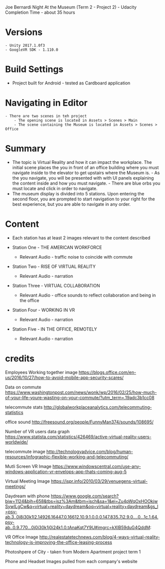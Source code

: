 Joe Bernardi
Night At the Museum (Term 2 - Project 2) - Udacity
Completion Time - about 35 hours
# Versions
	- Unity 2017.1.0f3
	- GoogleVR SDK - 1.110.0

# Build Settings
- Project built for Android - tested as Cardboard application

# Navigating in Editor
	- There are two scenes in teh project
		- The opening scene is located in Assets > Scenes > Main
		- The scene containing the Museum is located in Assets > Scenes > Office

# Summary
- The topic is Virtual Reality and how it can impact the workplace. The initial scene places
	the you in front of an office building where you must navigate inside to the elevator
	to get upstairs where the Museum is.
		- As the you navigate, you will be presented with with UI panels
			explaining the content inside and how you must navigate.
			- There are blue orbs you must locate and click in order to navigate.
- The museum display is divided into 5 stations. Upon entering the second floor, you are prompted
	to start navigation to your right for the best experience, but you are able to navigate
	in any order.

# Content #
- Each station has at least 2 images relevant to the content described

- Station One - THE AMERICAN WORKFORCE
	- Relevant Audio - traffic noise to coincide with commute
- Station Two - RISE OF VIRTUAL REALITY
	- Relevant Audio - narration
- Station Three - VIRTUAL COLLABORATION
	- Relevant Audio - office sounds to reflect collaboration and being in the office
- Station Four - WORKING IN VR
	- Relevant Audio - narration
- Station Five - IN THE OFFICE, REMOTELY
	- Relevant Audio - narration


# credits
Employees Working together image
https://blogs.office.com/en-us/2016/10/27/how-to-avoid-mobile-app-security-scares/

Data on commute
https://www.washingtonpost.com/news/wonk/wp/2016/02/25/how-much-of-your-life-youre-wasting-on-your-commute/?utm_term=.19adc3b1cc08

telecommute stats
http://globalworkplaceanalytics.com/telecommuting-statistics

office sound
http://freesound.org/people/FunnyMan374/sounds/108695/

Number of VR users data graph
https://www.statista.com/statistics/426469/active-virtual-reality-users-worldwide/

telecommute image
http://technologyadvice.com/blog/human-resources/infographic-flexible-working-and-telecommuting/

Mutli Screen VR Image
https://www.windowscentral.com/use-any-windows-application-vr-envelops-app-thats-coming-aug-5

Virtual Meeting Image
https://ispr.info/2010/03/29/venuegens-virtual-meetings/

Daydream with phone
https://www.google.com/search?biw=1124&bih=658&tbs=isz%3Am&tbm=isch&sa=1&ei=Zu4pWqOxHOOkjwSywILgCw&q=virtual+reality+daydream&oq=virtual+reality+daydream&gs_l=psy-ab.3..0i8i30k1l2.14926.16447.0.16612.10.9.1.0.0.0.147.835.7j2.9.0....0...1c.1.64.psy-ab..0.9.770...0j0i30k1j0i24k1.0.tAnaKqt7Y9U#imgrc=kXlB59duG4QddM:

VR Office Image
http://realestatetechnews.com/blog/4-ways-virtual-reality-technology-is-improving-the-office-leasing-process

Photoshpere of City - taken from Modern Apartment project term 1

Phone and Headset Images pulled from each company's website

